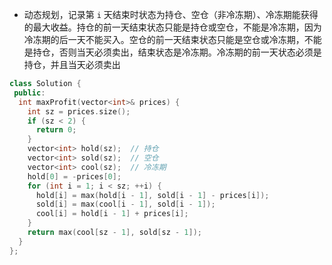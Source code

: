 * 动态规划，记录第 `i` 天结束时状态为持仓、空仓（非冷冻期）、冷冻期能获得的最大收益。持仓的前一天结束状态只能是持仓或空仓，不能是冷冻期，因为冷冻期的后一天不能买入。空仓的前一天结束状态只能是空仓或冷冻期，不能是持仓，否则当天必须卖出，结束状态是冷冻期。冷冻期的前一天状态必须是持仓，并且当天必须卖出

```cpp
class Solution {
 public:
  int maxProfit(vector<int>& prices) {
    int sz = prices.size();
    if (sz < 2) {
      return 0;
    }
    vector<int> hold(sz);  // 持仓
    vector<int> sold(sz);  // 空仓
    vector<int> cool(sz);  // 冷冻期
    hold[0] = -prices[0];
    for (int i = 1; i < sz; ++i) {
      hold[i] = max(hold[i - 1], sold[i - 1] - prices[i]);
      sold[i] = max(cool[i - 1], sold[i - 1]);
      cool[i] = hold[i - 1] + prices[i];
    }
    return max(cool[sz - 1], sold[sz - 1]);
  }
};
```
